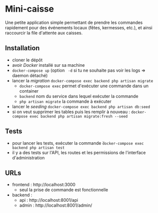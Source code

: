 # Mini-caisse

Une petite application simple permettant de prendre les commandes rapidement pour des événements locaux (fêtes, kermesses, etc.), et ainsi raccourcir la file d'attente aux caisses.

## Installation

- cloner le dépôt
- avoir _Docker_ installé sur sa machine
- `docker-compose up` (option ` -d` si tu ne souhaite pas voir les logs => daemon détaché)
- lancer la _migration_ `docker-compose exec backend php artisan migrate`
  - `docker-compose exec` permet d'exécuter une commande dans un container
  - `backend` nom du service dans lequel exécuter la commande
  - `php artisan migrate` la commande à exécuter
- lancer le _seeding_ `docker-compose exec backend php artisan db:seed`
- si on veut supprimer les tables puis les remplir à nouveau : `docker-compose exec backend php artisan migrate:fresh --seed`

## Tests

- pour lancer les tests, exécuter la commande ̀`docker-compose exec backend php artisan test`
- il y a des tests sur l'API, les routes et les permissions de l'interface d'administration

## URLs

- frontend : http://localhost:3000
  - seul la prise de commande est fonctionnelle
- backend :
  - api : http://localhost:8001/api
  - admin : http://localhost:8001/admin/
